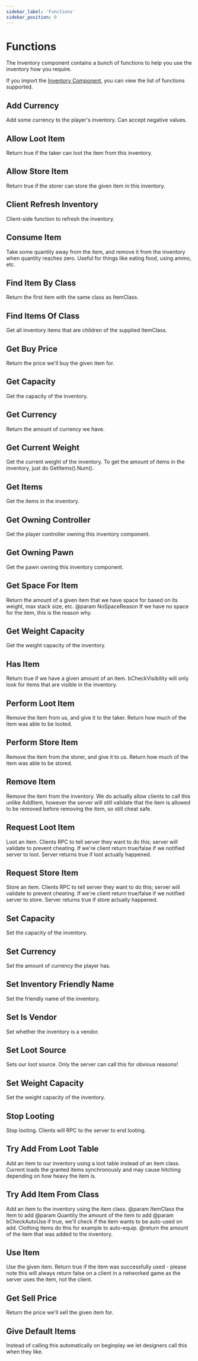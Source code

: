 ```yaml
---
sidebar_label: 'Functions'
sidebar_position: 0
---
```


# Functions

The Inventory component contains a bunch of functions to help you use the inventory how you require.

If you import the [Inventory Component](./index.md), you can view the list of functions supported.

## Add Currency

Add some currency to the player's inventory. Can accept negative values.

## Allow Loot Item

Return true if the taker can loot the item from this inventory.

## Allow Store Item

Return true if the storer can store the given item in this inventory.

## Client Refresh Inventory

Client-side function to refresh the inventory.

## Consume Item

Take some quantity away from the item, and remove it from the inventory when quantity reaches zero. Useful for things like eating food, using ammo, etc.

## Find Item By Class

Return the first item with the same class as ItemClass.

## Find Items Of Class

Get all inventory items that are children of the supplied ItemClass.

## Get Buy Price

Return the price we'll buy the given item for.

## Get Capacity

Get the capacity of the inventory.

## Get Currency

Return the amount of currency we have.

## Get Current Weight

Get the current weight of the inventory. To get the amount of items in the inventory, just do GetItems().Num().

## Get Items

Get the items in the inventory.

## Get Owning Controller

Get the player controller owning this inventory component.

## Get Owning Pawn

Get the pawn owning this inventory component.

## Get Space For Item

Return the amount of a given item that we have space for based on its weight, max stack size, etc. @param NoSpaceReason If we have no space for the item, this is the reason why.

## Get Weight Capacity

Get the weight capacity of the inventory.

## Has Item

Return true if we have a given amount of an item. bCheckVisibility will only look for items that are visible in the inventory.

## Perform Loot Item

Remove the item from us, and give it to the taker. Return how much of the item was able to be looted.

## Perform Store Item

Remove the item from the storer, and give it to us. Return how much of the item was able to be stored.

## Remove Item

Remove the item from the inventory. We do actually allow clients to call this unlike AddItem, however the server will still validate that the item is allowed to be removed before removing the item, so still cheat safe.

## Request Loot Item

Loot an item. Clients RPC to tell server they want to do this; server will validate to prevent cheating. If we're client return true/false if we notified server to loot. Server returns true if loot actually happened.

## Request Store Item

Store an item. Clients RPC to tell server they want to do this; server will validate to prevent cheating. If we're client return true/false if we notified server to store. Server returns true if store actually happened.

## Set Capacity

Set the capacity of the inventory.

## Set Currency

Set the amount of currency the player has.

## Set Inventory Friendly Name

Set the friendly name of the inventory.

## Set Is Vendor

Set whether the inventory is a vendor.

## Set Loot Source

Sets our loot source. Only the server can call this for obvious reasons!

## Set Weight Capacity

Set the weight capacity of the inventory.

## Stop Looting

Stop looting. Clients will RPC to the server to end looting.

## Try Add From Loot Table

Add an item to our inventory using a loot table instead of an item class. Current loads the granted items synchronously and may cause hitching depending on how heavy the item is.

## Try Add Item From Class

Add an item to the inventory using the item class. @param ItemClass the item to add @param Quantity the amount of the item to add @param bCheckAutoUse if true, we'll check if the item wants to be auto-used on add. Clothing items do this for example to auto-equip. @return the amount of the item that was added to the inventory.

## Use Item

Use the given item. Return true if the item was successfully used - please note this will always return false on a client in a networked game as the server uses the item, not the client.

## Get Sell Price

Return the price we'll sell the given item for.

## Give Default Items

Instead of calling this automatically on beginplay we let designers call this when they like.
